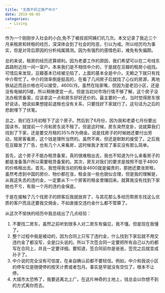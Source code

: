 ```yaml
---
title: "无商不奸之房产中介"
date: 2019-06-05
categories:
  - Living
---
```


作为一个刚刚步入社会的小白,免不了被叔叔阿姨们坑几次。本文记录了我近三个月来租房和转租的经历，深深体会到了社会的险恶，引以为戒。所以经历均为事实，但是对背后原因的分析纯属猜测。因为有强烈的感情色彩，难免有失偏颇。

总的来说，租房的经历还算顺利。因为老婆工作的原因，我们希望可以在二号线东昌路附近找一间一室户。本来我们是不相信中介的，于是就在豆瓣的租房小组找。可惜后来发现，豆瓣基本已经被沦陷了，上面的基本全是中介。无赖之下就只有找中介帮忙了。中介的效率倒是挺高的，在看了几间房子后就找了心仪的房源，离地铁站近而且价格也可以接受，4600/月。虽然在陆家嘴，但因为是老旧小区，还是没有电梯的5楼，所以稍微便宜一点。但是当初对市场行情不够了解，这个房子没法办租赁备案，应该拿这一点和房东好好还价的。最主要的一点，当时觉得房东很好说话，她说如果想提前退租也没有关系，只要找好下家就行了。这句话为之后的悲剧埋下了伏笔。

总之，我们在3月初租下了这个房子。然后到了6月份，因为我和老婆七月份要出国读书，就提前一个月和房东说不租了。但是这时候，房东突然变卦，说就算我们找到了下家，还是要交月租的35%作为佣金。说是找房子的时候她还要付出劳动，陪房客看房，这个钱是理所当然的。虽然不爽，但还是默默的接受了。之后我在豆瓣发了广告，也有几个人来看房，这时候我才发现了事实没有那么简单。

首先，这个房子不能办租赁备案，真的很难租出去，我也不知道为什么来看房子的都是准备落户所以需要租赁备案的。其次，房东对我们的要求是按照不低于4800的价格租出去。首先，我觉得我当初的租金4600就是偏贵的，那她还要涨房租，虽然考虑到中国的房价、物价都在涨，租金涨一些也貌似合理，但是我的理解是，从我这失去的违约金，一定要从下一个房客的租金里赚回来。就算我没有找到下家她也不亏，有我一个月的违约金保底。

于是在接触了几个找房子的顾客后我就放弃了，与其花那么多经历帮房东找这么优质的客户而且还要我交佣金，不如直接交违约金什么都不管算了。

从这次不愉快的经历中我总结出了几点经验：

1. 不要找二房东，虽然之前听到很多人对二房东有偏见，我不懂。但是现在我懂了。
2. 整个过程中我是被动的，因为合同上只写了违约金，什么找到下家后就不用交违约金了都没写，全是口头说的。所以下次签合同一定要把所有自己以为的都写在合同上，并且一定要详细。要知道，签合同前你是爸爸，签完之后就变成孙子了。
3. 中介说的完全没有可信度，在亲自确认前都不要轻信。例如，中介和我说小区的停车位是随便停的按天计费或者包月。事实是早就没有空位了，根本不让停。
4. 大城市太恐怖了，我要逃离北上广。在这片神奇的土地上，钱总会以你想不到的方式离你而去。

